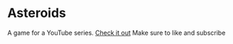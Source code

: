 # Asteroids
A game for a YouTube series.
[Check it out](https://www.youtube.com/watch?v=-kdBWCpLsec&amp;list=PLlnvVTSJ0XwdxvZtWIfMB4CcZqRJRKynV)
Make sure to like and subscribe
